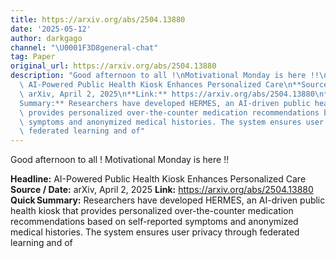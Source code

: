 ```yaml
---
title: https://arxiv.org/abs/2504.13880
date: '2025-05-12'
author: darkgago
channel: "\U0001F3D8general-chat"
tag: Paper
original_url: https://arxiv.org/abs/2504.13880
description: "Good afternoon to all !\nMotivational Monday is here !!\n\n**Headline:**\
  \ AI-Powered Public Health Kiosk Enhances Personalized Care\n**Source / Date:**\
  \ arXiv, April 2, 2025\n**Link:** https://arxiv.org/abs/2504.13880\n**Quick\u202F\
  Summary:** Researchers have developed HERMES, an AI-driven public health kiosk that\
  \ provides personalized over-the-counter medication recommendations based on self-reported\
  \ symptoms and anonymized medical histories. The system ensures user privacy through\
  \ federated learning and of"
---
```


Good afternoon to all !
Motivational Monday is here !!

**Headline:** AI-Powered Public Health Kiosk Enhances Personalized Care
**Source / Date:** arXiv, April 2, 2025
**Link:** https://arxiv.org/abs/2504.13880
**Quick Summary:** Researchers have developed HERMES, an AI-driven public health kiosk that provides personalized over-the-counter medication recommendations based on self-reported symptoms and anonymized medical histories. The system ensures user privacy through federated learning and of